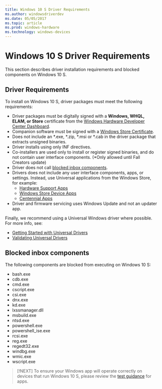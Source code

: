 ```yaml
---
title: Windows 10 S Driver Requirements
ms.author: windowsdriverdev
ms.date: 05/05/2017
ms.topic: article
ms.prod: windows-hardware
ms.technology: windows-devices
---
```


# Windows 10 S Driver Requirements

This section describes driver installation requirements and blocked components on Windows 10 S.  

## Driver Requirements

To install on Windows 10 S, driver packages must meet the following requirements:

-   Driver packages must be digitally signed with a **Windows, WHQL, ELAM, or Store** certificate from the [Windows Hardware Developer Center Dashboard](https://aka.ms/DevCenterPortal).
-   Companion software must be signed with a [Windows Store Certificate](https://docs.microsoft.com/windows/uwp/publish/the-app-certification-process).
-   Does not include an \*.exe, \*.zip, \*.msi or \*.cab in the driver package that extracts unsigned binaries.
-   Driver installs using only INF directives.
-   Co-installers are used only to install or register signed binaries, and do not contain user interface components. (*Only allowed until Fall Creators update)
-   Driver does not call [blocked inbox components](#blocked-inbox-components).
-   Drivers does not include any user interface components, apps, or settings.  Instead, use Universal applications from the Windows Store, for example:
    *  [Hardware Support Apps](https://docs.microsoft.com/windows-hardware/drivers/devapps/hardware-access-for-universal-windows-platform-apps)
    *  [Windows Store Device Apps](https://docs.microsoft.com/windows-hardware/drivers/devapps/meet-windows-store-device-apps)
    *  [Centennial Apps](https://developer.microsoft.com/windows/bridges/desktop)
-   Driver and firmware servicing uses Windows Update and not an updater app.

Finally, we recommend using a Universal Windows driver where possible.  For more info, see:

-   [Getting Started with Universal Drivers](https://docs.microsoft.com/windows-hardware/drivers/develop/getting-started-with-universal-drivers)
-   [Validating Universal Drivers](https://docs.microsoft.com/windows-hardware/drivers/develop/validating-universal-driver)

## Blocked inbox components

The following components are blocked from executing on Windows 10 S:

-   bash.exe
-   cdb.exe
-   cmd.exe
-   cscript.exe
-   csi.exe
-   dnx.exe
-   kd.exe
-   lxssmanager.dll
-   msbuild.exe
-   ntsd.exe
-   powershell.exe
-   powershell\_ise.exe
-   rcsi.exe
-   reg.exe
-   regedt32.exe
-   windbg.exe
-   wmic.exe
-   wscript.exe

> [!NEXT]
> To ensure your Windows app will operate correctly on devices that run Windows 10 S, please review the [test guidance](https://docs.microsoft.com/en-us/windows/uwp/porting/desktop-to-uwp-test-windows-s) for apps. 
